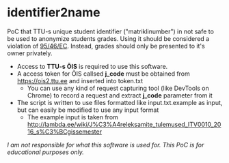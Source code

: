 # identifier2name
PoC that TTU-s unique student identifier ("matriklinumber") in not safe to be used to anonymize students grades.
Using it should be considered a violation of [95/46/EC](http://eur-lex.europa.eu/legal-content/EN/TXT/?uri=URISERV:l14012).
Instead, grades should only be presented to it's owner privately.

* Access to **TTU-s ÕIS** is required to use this software.
* A access token for ÕIS callsed **j_code** must be obtained from https://ois2.ttu.ee and inserted into token.txt
  * You can use any kind of request capturing tool (like DevTools on Chrome) to record a request and extract **j_code** parameter from it
* The script is written to use files formatted like input.txt.example as input, but can easily be modified to use any input format
  * The example input is taken from http://lambda.ee/wiki/J%C3%A4releksamite_tulemused_ITV0010_2016_s%C3%BCgissemester

_I am not responsible for what this software is used for. This PoC is for educational purposes only._
